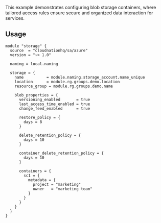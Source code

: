 This example demonstrates configuring blob storage containers, where tailored access rules ensure secure and organized data interaction for services.

## Usage

```hcl
module "storage" {
  source  = "cloudnationhq/sa/azure"
  version = "~> 1.0"

  naming = local.naming

  storage = {
    name          = module.naming.storage_account.name_unique
    location      = module.rg.groups.demo.location
    resource_group = module.rg.groups.demo.name

    blob_properties = {
      versioning_enabled       = true
      last_access_time_enabled = true
      change_feed_enabled      = true

      restore_policy = {
        days = 8
      }

      delete_retention_policy = {
        days = 10
      }

      container_delete_retention_policy = {
        days = 10
      }

      containers = {
        sc1 = {
          metadata = {
            project = "marketing"
            owner   = "marketing team"
          }
        }
      }
    }
  }
}
```

